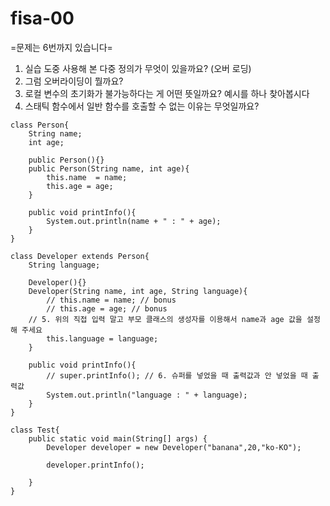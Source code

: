# fisa-00

=문제는 6번까지 있습니다=
1. 실습 도중 사용해 본 다중 정의가 무엇이 있을까요? (오버 로딩)
2. 그럼 오버라이딩이 뭘까요?
3. 로컬 변수의 초기화가 불가능하다는 게 어떤 뜻일까요? 예시를 하나 찾아봅시다
4. 스태틱 함수에서 일반 함수를 호출할 수 없는 이유는 무엇일까요?

```
class Person{
    String name;
    int age;
   
    public Person(){}
    public Person(String name, int age){
        this.name  = name;
        this.age = age;
    }
   
    public void printInfo(){
        System.out.println(name + " : " + age);
    }
}

class Developer extends Person{
    String language;
   
    Developer(){}
    Developer(String name, int age, String language){
        // this.name = name; // bonus
        // this.age = age; // bonus
	// 5. 위의 직접 입력 말고 부모 클래스의 생성자를 이용해서 name과 age 값을 설정해 주세요
        this.language = language;
    }
   
    public void printInfo(){
        // super.printInfo(); // 6. 슈퍼를 넣었을 때 출력값과 안 넣었을 때 출력값
        System.out.println("language : " + language);
    }
}

class Test{
    public static void main(String[] args) {
        Developer developer = new Developer("banana",20,"ko-KO");
       
        developer.printInfo();
       
    }
}
```
